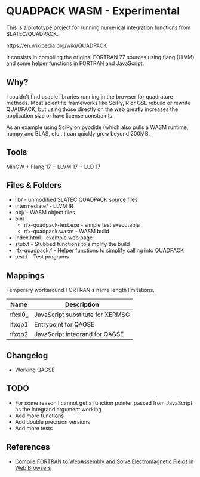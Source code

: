 # QUADPACK WASM - Experimental

This is a prototype project for running numerical integration functions from SLATEC/QUADPACK.

https://en.wikipedia.org/wiki/QUADPACK

It consists in compiling the original FORTRAN 77 sources using flang (LLVM) and some helper functions in FORTRAN and JavaScript.

## Why?

I couldn't find usable libraries running in the browser for quadrature methods. Most scientific frameworks like SciPy, R or GSL rebuild or rewrite QUADPACK, but using those directly on the web greatly increases the application size or have license constraints.

As an example using SciPy on pyodide (which also pulls a WASM runtime, numpy and BLAS, etc...) can quickly grow beyond 200MB.

## Tools

MinGW + Flang 17 + LLVM 17 + LLD 17

## Files & Folders

- lib/ - unmodified SLATEC QUADPACK source files
- intermediate/ - LLVM IR
- obj/ - WASM object files
- bin/
  - rfx-quadpack-test.exe - simple test executable
  - rfx-quadpack.wasm - WASM build
- index.html - example web page
- stub.f - Stubbed functions to simplify the build
- rfx-quadpack.f - Helper functions to simplify calling into QUADPACK
- test.f - Test programs

## Mappings

Temporary workaround FORTRAN's name length limitations.

| Name        | Description                      |
| ----------- | -------------------------------- |
| rfxsl0_     | JavaScript substitute for XERMSG |
| rfxqp1      | Entrypoint for QAGSE             |
| rfxqp2      | JavaScript integrand for QAGSE   |


## Changelog

- Working QAGSE


## TODO

- For some reason I cannot get a function pointer passed from JavaScript as the integrand argument working
- Add more functions
- Add double precision versions
- Add more tests

## References

- [Compile FORTRAN to WebAssembly and Solve Electromagnetic Fields in Web Browsers](https://niconiconi.neocities.org/tech-notes/fortran-in-webassembly-and-field-solver/)